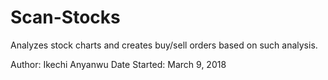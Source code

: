 # Scan-Stocks
Analyzes stock charts and creates buy/sell orders based on such analysis.

Author: Ikechi Anyanwu
Date Started: March 9, 2018

